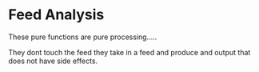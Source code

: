 # Feed Analysis

These pure functions are pure processing.....

They dont touch the feed they take in a feed and produce and output that does
not have side effects.
